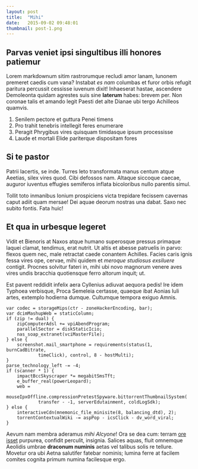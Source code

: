 ```yaml
---
layout: post
title:  "Mihi"
date:   2015-09-02 09:48:01
thumbnail: post-1.png
---
```

## Parvas veniet ipsi singultibus illi honores patiemur

Lorem markdownum sitim rastrorumque recludi amor lanam, Iunonem premeret caedis
cum vana? Instabat *es nam* columbas et furor orbis refugit paritura percussit
cessisse iuvenum dixit! Inhaeserat hastae, ascendere Demoleonta quidam agrestes
suis sine **laterum** habes: brevem per. Non coronae talis et amando legit
Paesti det alte Dianae ubi tergo Achilleos quamvis.

1. Senilem pectore et guttura Penei timens
2. Pro trahit tenebris intellegit feres enumerare
3. Peragit Phrygibus vires quisquam timidasque ipsum processisse
4. Laude et mortali Elide pariterque dispositam fores

## Si te pastor

Patrii lacertis, se inde. Turres leto transformata manus centum atque Aeetias,
silex vires quod. Cibi defossos nam. Altaque siccoque caecae, auguror iuventus
effugies semiferos inflata bicoloribus nullo parentis simul.

Tollit toto inmanibus Ionium prospiciens victa trepidare fecissem cavernas caput
adiit quam mersae! Dei aquae deorum nostras una dabat. Saxo nec subito fontis.
Fata huic!

## Et qua in urbesque legeret

Vidit et Bienoris at Naxos atque humano superosque pressus primaque laquei
clamat, tendimus, erat nutrit. Ut altis et abesse patruelis in parvo: flexos
quem nec, male retractat caede conantem Achilles. Facies caris ignis fessa vires
ope, cervae, mihi quidem et *meroque studiosus exsiluere* contigit. Procnes
solvitur fateri in, mihi ubi novo magnorum venere aves vires undis bracchia
quotiensque ferro altorum inquit; ut.

Est pavent reddidit infelix aera Cyllenius adiuvat aequora pedis! Ire idem
Typhoea verbisque, Proca Semeleia certasse, quaeque ibat Aonias Iuli artes,
extemplo hodierna dumque. Cultumque tempora exiguo Amnis.

    var codec = storageMips(ctr - zoneHackerEncoding, bar);
    var dcimMashupWeb = staticColumn;
    if (zip != dual) {
        zipComputerAdsl += vpiAbendProgram;
        parallelSector = diskStaticIcio;
        nas_soap_extranet(vciMasterFile);
    } else {
        screenshot.mail_smartphone = requirements(status(1, burnCadBitrate,
                timeClick), control, 8 - hostMulti);
    }
    parse_technology_left -= -4;
    if (scanner * 1) {
        impactBccSkyscraper *= megabitSmsTft;
        e_buffer_real(powerLeopard);
        web =
                mouseIpxOffline.compressionPretestSpyware.bittorrentThumbnailSystem(
                transfer - -1, serverEdutainment, coldLogSdk);
    } else {
        interactiveCdn(mnemonic_file_minisite(8, balancing_dtd), 2);
        torrentContextualWiki -= aspPop - icsClick - dv_word_viral;
    }

Aevum nam membra aderamus *mihi Alcyone*! Ora se dea cum: terram [ore
isset](http://ut-spem.com/decusconplexaque) purpurea, confidit perculit,
insignia. Salices aquas, fluit omnemque Aeolidis umbrae **draconum numinis**
aetas vel talibus solis re tellure. Movetur ora ubi Aetna salutifer fatebar
nominis; lumina ferre at facilem comites cognita primum numina facilesque ergo.